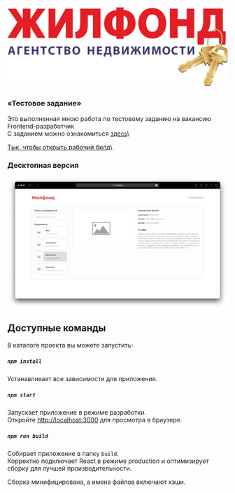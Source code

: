 # ![Жилфонд](https://github.com/Gitaristium/zhilfond-react/blob/main/src/images/jilfond-logo.svg)

### «Тестовое задание»

Это выполненная мною работа по тестовому заданию на вакансию Frontend-разработчик
\
C заданием можно ознакомиться [здесь](https://github.com/Gitaristium/zhilfond-react/blob/main/src/images/test-job-frontend.pdf)\

[Тык, чтобы открыть рабочий билд](https://gitaristium.github.io/zhilfond-react/)\

### Десктопная версия

![](https://github.com/Gitaristium/zhilfond-react/blob/main/src/images/screenshot.png?raw=true)

## Доступные команды

В каталоге проекта вы можете запустить:

##### `npm install`

Устанавливает все зависимости для приложения.

##### `npm start`

Запускает приложение в режиме разработки.\
Откройте [http://localhost:3000](http://localhost:3000) для просмотра в браузере.

##### `npm run build`

Собирает приложение в папку `build`.\
Корректно подключает React в режиме production и оптимизирует сборку для лучшей производительности.

Сборка минифицирована, а имена файлов включают хэши.
